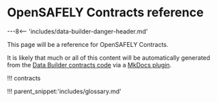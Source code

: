 # OpenSAFELY Contracts reference

---8<-- 'includes/data-builder-danger-header.md'

This page will be a reference for OpenSAFELY Contracts.

It is likely that much or all of this content will be automatically
generated from the [Data Builder contracts
code](https://github.com/opensafely-core/databuilder/tree/main/databuilder/contracts)
via a [MkDocs
plugin](https://github.com/opensafely-core/mkdocs-opensafely-backend-contracts).


!!! contracts


!!! parent_snippet:'includes/glossary.md'
